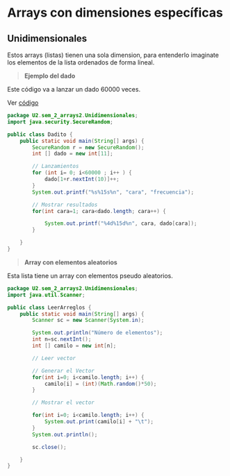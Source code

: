 # Arrays con dimensiones específicas
## Unidimensionales
Estos arrays (listas) tienen una sola dimension, para entenderlo imaginate los elementos de la lista ordenados de forma lineal.

>**Ejemplo del dado**

Este código va a lanzar un dado 60000 veces.

Ver [código](../../src/U2/sem_2_arrays2/Unidimensionales/Dadito.java)
```java
package U2.sem_2_arrays2.Unidimensionales;
import java.security.SecureRandom;

public class Dadito {
	public static void main(String[] args) {
		SecureRandom r = new SecureRandom();
		int [] dado = new int[11];

		// Lanzamientos
		for (int i= 0; i<60000 ; i++ ) {
			dado[1+r.nextInt(10)]++;
		}
		System.out.printf("%s%15s%n", "cara", "frecuencia");

		// Mostrar resultados
		for(int cara=1; cara<dado.length; cara++) {

			System.out.printf("%4d%15d%n", cara, dado[cara]);
		}

	}
}
```

>**Array con elementos aleatorios**

Esta lista tiene un array con elementos pseudo aleatorios.
```java
package U2.sem_2_arrays2.Unidimensionales;
import java.util.Scanner;

public class LeerArreglos {
	public static void main(String[] args) {
		Scanner sc = new Scanner(System.in);

		System.out.println("Número de elementos");
		int n=sc.nextInt();
		int [] camilo = new int[n];

		// Leer vector

		// Generar el Vector
		for(int i=0; i<camilo.length; i++) { 
			camilo[i] = (int)(Math.random()*50);
		}

		// Mostrar el vector

		for(int i=0; i<camilo.length; i++) {
			System.out.print(camilo[i] + "\t");
		}
		System.out.println();

		sc.close();

	}
}
```
